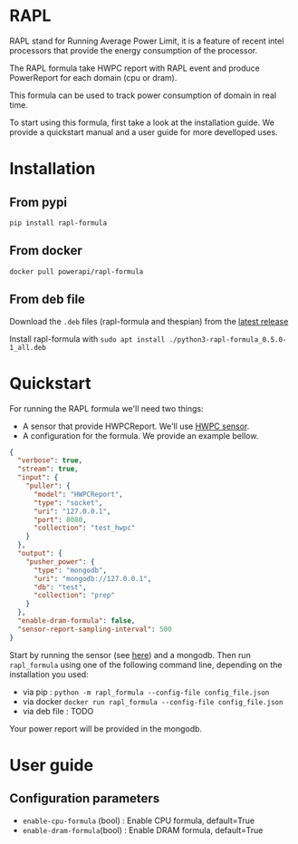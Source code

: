 # RAPL

RAPL stand for Running Average Power Limit, it is a feature of recent intel
processors that provide the energy consumption of the processor.

The RAPL formula take HWPC report with RAPL event and produce PowerReport for
each domain (cpu or dram).

This formula can be used to track power consumption of domain in real time.

To start using this formula, first take a look at the installation guide.
We provide a quickstart manual and a user guide for more develloped uses.

# Installation

## From pypi

`pip install rapl-formula`

## From docker

`docker pull powerapi/rapl-formula`

## From deb file

Download the `.deb` files (rapl-formula and thespian) from the [latest
release](https://github.com/powerapi-ng/rapl-formula/releases)

Install rapl-formula with `sudo apt install ./python3-rapl-formula_0.5.0-1_all.deb`

# Quickstart

For running the RAPL formula we'll need two things:

- A sensor that provide HWPCReport. We'll use [HWPC sensor](./hwpc-sensor.md).
- A configuration for the formula. We provide an example bellow.

```json
{
  "verbose": true,
  "stream": true,
  "input": {
    "puller": {
      "model": "HWPCReport",
      "type": "socket",
      "uri": "127.0.0.1",
      "port": 8080,
      "collection": "test_hwpc"
    }
  },
  "output": {
    "pusher_power": {
      "type": "mongodb",
      "uri": "mongodb://127.0.0.1",
      "db": "test",
      "collection": "prep"
    }
  },
  "enable-dram-formula": false,
  "sensor-report-sampling-interval": 500
}
```

Start by running the sensor (see [here](./hwpc-sensor_quickstart.md)) and a
mongodb.
Then run `rapl_formula` using one of the following command line, depending on
the installation you used:

- via pip : `python -m rapl_formula --config-file config_file.json`
- via docker `docker run rapl_formula --config-file config_file.json`
- via deb file : TODO

Your power report will be provided in the mongodb.

# User guide

## Configuration parameters

- `enable-cpu-formula` (bool) : Enable CPU formula, default=True
- `enable-dram-formula`(bool) : Enable DRAM formula, default=True
